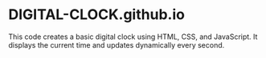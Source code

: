 # DIGITAL-CLOCK.github.io
This code creates a basic digital clock using HTML, CSS, and JavaScript. It displays the current time and updates dynamically every second.
